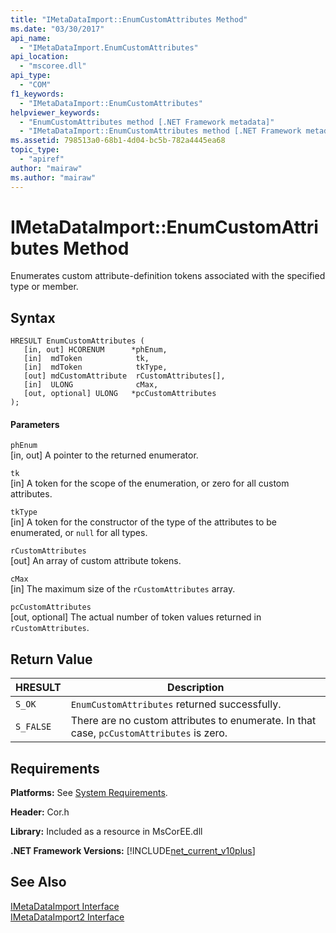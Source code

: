 ```yaml
---
title: "IMetaDataImport::EnumCustomAttributes Method"
ms.date: "03/30/2017"
api_name: 
  - "IMetaDataImport.EnumCustomAttributes"
api_location: 
  - "mscoree.dll"
api_type: 
  - "COM"
f1_keywords: 
  - "IMetaDataImport::EnumCustomAttributes"
helpviewer_keywords: 
  - "EnumCustomAttributes method [.NET Framework metadata]"
  - "IMetaDataImport::EnumCustomAttributes method [.NET Framework metadata]"
ms.assetid: 798513a0-68b1-4d04-bc5b-782a4445ea68
topic_type: 
  - "apiref"
author: "mairaw"
ms.author: "mairaw"
---
```

# IMetaDataImport::EnumCustomAttributes Method
Enumerates custom attribute-definition tokens associated with the specified type or member.  

## Syntax  

```  
HRESULT EnumCustomAttributes (   
   [in, out] HCORENUM      *phEnum,  
   [in]  mdToken            tk,   
   [in]  mdToken            tkType,   
   [out] mdCustomAttribute  rCustomAttributes[],   
   [in]  ULONG              cMax,  
   [out, optional] ULONG   *pcCustomAttributes  
);  
```  

#### Parameters  
 `phEnum`  
 [in, out] A pointer to the returned enumerator.  

 `tk`  
 [in] A token for the scope of the enumeration, or zero for all custom attributes.  

 `tkType`  
 [in] A token for the constructor of the type of the attributes to be enumerated, or `null` for all types.  

 `rCustomAttributes`  
 [out] An array of custom attribute tokens.  

 `cMax`  
 [in] The maximum size of the `rCustomAttributes` array.  

 `pcCustomAttributes`  
 [out, optional] The actual number of token values returned in `rCustomAttributes`.  

## Return Value  


|HRESULT|Description|  
|-------------|-----------------|  
|`S_OK`|`EnumCustomAttributes` returned successfully.|  
|`S_FALSE`|There are no custom attributes to enumerate. In that case, `pcCustomAttributes` is zero.|  

## Requirements  
 **Platforms:** See [System Requirements](../../../../docs/framework/get-started/system-requirements.md).  

 **Header:** Cor.h  

 **Library:** Included as a resource in MsCorEE.dll  

 **.NET Framework Versions:** [!INCLUDE[net_current_v10plus](../../../../includes/net-current-v10plus-md.md)]  

## See Also  
 [IMetaDataImport Interface](../../../../docs/framework/unmanaged-api/metadata/imetadataimport-interface.md)  
 [IMetaDataImport2 Interface](../../../../docs/framework/unmanaged-api/metadata/imetadataimport2-interface.md)
